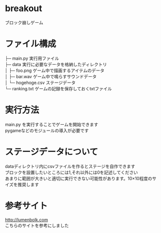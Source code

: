 # breakout
ブロック崩しゲーム

# ファイル構成
├─ main.py 実行用ファイル  
├─ data 実行に必要なデータを格納したディレクトリ  
│ ├─ foo.png ゲーム中で描画するアイテムのデータ  
│ ├─ bar.wav ゲーム中で鳴らすサウンドデータ  
│ └─ hogehoge.csv ステージデータ  
└─ ranking.txt ゲームの記録を保存しておくtxtファイル

# 実行方法
main.py を実行することでゲームを開始できます  
pygameなどのモジュールの導入が必要です

# ステージデータについて
dataディレクトリ内にcsvファイルを作るとステージを自作できます  
ブロックを設置したいところには1,それ以外には0を記述してください  
あまりに範囲が大きいと適切に実行できない可能性があります。10×10程度のサイズを推奨します  

# 参考サイト
http://lumenbolk.com  
こちらのサイトを参考にしました

